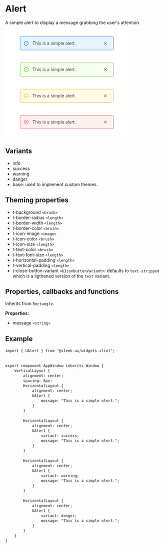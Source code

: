 
# Alert
A simple alert to display a message grabbing the user's attention.  

![alert presentation](images/alert.png)

## Variants
- info
- success
- warning
- danger
- base: used to implement custom themes.

## Theming properties
- t-background `<brush>`
- t-border-radius `<length>` 
- t-border-width `<length>` 
- t-border-color `<brush>` 
- t-icon-image `<image>` 
- t-icon-color `<brush>` 
- t-icon-size `<length>` 
- t-text-color `<brush>` 
- t-text-font-size `<length>` 
- t-horizontal-padding `<length>` 
- t-vertical-padding `<length>` 
- t-close-button-variant `<UIconButtonVariant>`: defaults to `text-stripped` which is a ligthened version of the `text` variant. 
  
## Properties, callbacks and functions
Inherits from `Rectangle`.  

**Properties:**
- message `<string>`

## Example
```slint
import { UAlert } from "@sleek-ui/widgets.slint";


export component AppWindow inherits Window {
	VerticalLayout {
		alignment: center;
		spacing: 8px;
		HorizontalLayout {
            alignment: center;
            UAlert {
                message: "This is a simple alert.";
            }
        }

        HorizontalLayout {
            alignment: center;
            UAlert {
                variant: success;
                message: "This is a simple alert.";
            }
        }

        HorizontalLayout {
            alignment: center;
            UAlert {
                variant: warning;
                message: "This is a simple alert.";
            }
        }

        HorizontalLayout {
            alignment: center;
            UAlert {
                variant: danger;
                message: "This is a simple alert.";
            }
        }
	}
}
```